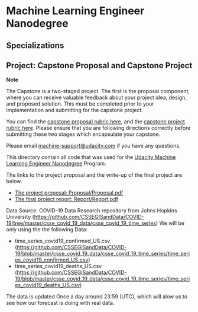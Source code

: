 # Machine Learning Engineer Nanodegree
## Specializations
## Project: Capstone Proposal and Capstone Project

**Note**

The Capstone is a two-staged project. The first is the proposal component, where you can receive valuable feedback about your project idea, design, and proposed solution. This must be completed prior to your implementation and submitting for the capstone project. 

You can find the [capstone proposal rubric here](https://review.udacity.com/#!/rubrics/410/view), and the [capstone project rubric here](https://review.udacity.com/#!/rubrics/108/view). Please ensure that you are following directions correctly before submitting these two stages which encapsulate your capstone.

Please email [machine-support@udacity.com](mailto:machine-support@udacity.com) if you have any questions.

This directory contain all code that was used for the [Udacity Machine Learning Engineer Nanodegree](https://www.udacity.com/course/machine-learning-engineer-nanodegree--nd009t) Program. 

The links to the project proposal and the write-up of the final 
project are below.

* [The project proposal: Proposal/Proposal.pdf](Proposal/Proposal.pdf) 
* [The final project report: Report/Report.pdf](Report/Report.pdf) 

Data Source: 
COVID-19 Data Research repository from Johns Hopkins University (https://github.com/CSSEGISandData/COVID-19/tree/master/csse_covid_19_data/csse_covid_19_time_series)
We will be only using the the following Data:
* time_series_covid19_confirmed_US.csv (https://github.com/CSSEGISandData/COVID-19/blob/master/csse_covid_19_data/csse_covid_19_time_series/time_series_covid19_confirmed_US.csv)
* time_series_covid19_deaths_US.csv (https://github.com/CSSEGISandData/COVID-19/blob/master/csse_covid_19_data/csse_covid_19_time_series/time_series_covid19_deaths_US.csv)

The data is updated Once a day around 23:59 (UTC), which will alow us to see how our forecast is doing with real data. 
